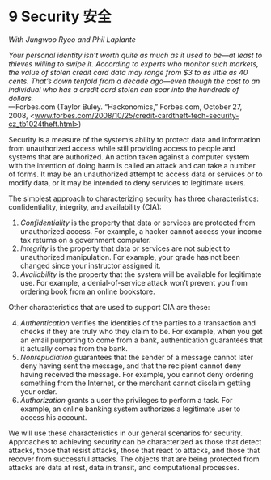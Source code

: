 9 Security 安全
===

_With Jungwoo Ryoo and Phil Laplante_

_Your personal identity isn’t worth quite as much as
it used to be—at least to thieves willing to swipe it.
According to experts who monitor such markets, the
value of stolen credit card data may range from $3 to
as little as 40 cents. That’s down tenfold from a decade
ago—even though the cost to an individual who has a
credit card stolen can soar into the hundreds of dollars._  
—Forbes.com (Taylor Buley. “Hackonomics,” Forbes.com, October 27, 2008, <www.forbes.com/2008/10/25/credit-cardtheft-tech-security-cz_tb1024theft.html>)

Security is a measure of the system’s ability to protect data and information from unauthorized access while still providing access to people and systems that are authorized. An action taken against a computer system with the intention of doing harm is called an attack and can take a number of forms. It may be an unauthorized attempt to access data or services or to modify data, or it may be intended to deny services to legitimate users.

The simplest approach to characterizing security has three characteristics: confidentiality, integrity, and availability (CIA):

1. _Confidentiality_ is the property that data or services are protected from unauthorized access. For example, a hacker cannot access your income tax returns on a government computer.
2. _Integrity_ is the property that data or services are not subject to unauthorized manipulation. For example, your grade has not been changed since your instructor assigned it.
3. _Availability_ is the property that the system will be available for legitimate use. For example, a denial-of-service attack won’t prevent you from ordering book from an online bookstore.

Other characteristics that are used to support CIA are these:

4. _Authentication_ verifies the identities of the parties to a transaction and checks if they are truly who they claim to be. For example, when you get an email purporting to come from a bank, authentication guarantees that it actually comes from the bank.
5. _Nonrepudiation_ guarantees that the sender of a message cannot later deny having sent the message, and that the recipient cannot deny having received the message. For example, you cannot deny ordering something from the Internet, or the merchant cannot disclaim getting your order.
6. _Authorization_ grants a user the privileges to perform a task. For example, an online banking system authorizes a legitimate user to access his account.

We will use these characteristics in our general scenarios for security. Approaches to achieving security can be characterized as those that detect attacks, those that resist attacks, those that react to attacks, and those that recover from successful attacks. The objects that are being protected from attacks are data at rest, data in transit, and computational processes.